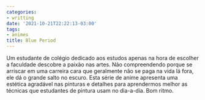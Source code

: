```yaml
---
categories:
- writting
date: '2021-10-21T22:22:13-03:00'
tags:
- animes
title: Blue Period
---
```


Um estudante de colégio dedicado aos estudos apenas na hora de escolher a faculdade descobre a paixão nas artes. Não compreendendo porque se arriscar em uma carreira cara que geralmente não se paga na vida lá fora, ele dá o grande salto no escuro. Esta série de anime apresenta uma estética agradável nas pinturas e detalhes para aprendermos melhor as técnicas que estudantes de pintura usam no dia-a-dia. Bom ritmo.

